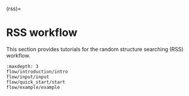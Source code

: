 (rss)=

# RSS workflow

This section provides tutorials for the random structure searching (RSS) workflow.

```{toctree}
:maxdepth: 3
flow/introduction/intro
flow/input/input
flow/quick_start/start
flow/example/example
```